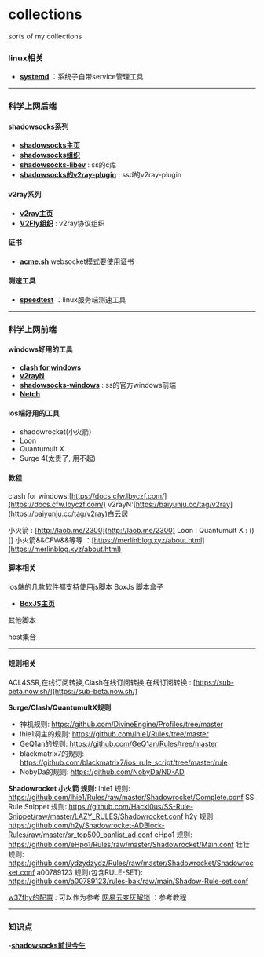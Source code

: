 # collections
sorts of my collections

### linux相关
- [**systemd**](https://github.com/systemd/systemd) ：系统子自带service管理工具

---

### 科学上网后端
#### **shadowsocks系列** 
- [**shadowsocks主页**](https://shadowsocks.org/)
- [**shadowsocks组织**](https://github.com/shadowsocks)
- [**shadowsocks-libev**](https://github.com/shadowsocks/shadowsocks-libev) : ss的c库
- [**shadowsocks的v2ray-plugin**](https://github.com/shadowsocks/v2ray-plugin) : ssd的v2ray-plugin

#### **v2ray系列**
- [**v2ray主页**](https://www.v2fly.org/)
- [**V2Fly组织**](https://github.com/v2fly) : v2ray协议组织

#### 证书
- [**acme.sh**](https://github.com/acmesh-official/acme.sh) websocket模式要使用证书

#### 测速工具
- [**speedtest**](https://github.com/sivel/speedtest-cli) ：linux服务端测速工具

---

### 科学上网前端
#### **windows好用的工具** 
- [**clash for windows**](https://github.com/Fndroid/clash_for_windows_pkg)
- [**v2rayN**](https://github.com/2dust/v2rayN)
- [**shadowsocks-windows**](https://github.com/shadowsocks/shadowsocks-windows) : ss的官方windows前端
- [**Netch**](https://github.com/NetchX/Netch)

#### **ios端好用的工具**
- shadowrocket(小火箭)
- Loon
- Quantumult X
- Surge 4(太贵了, 用不起)

#### 教程
clash for windows:[https://docs.cfw.lbyczf.com/](https://docs.cfw.lbyczf.com/)
v2rayN:[https://baiyunju.cc/tag/v2ray](https://baiyunju.cc/tag/v2ray)白云居

小火箭 : [http://laob.me/2300](http://laob.me/2300)
Loon : []()
Quantumult X : ()[]
小火箭&&CFW&&等等 ：[https://merlinblog.xyz/about.html](https://merlinblog.xyz/about.html)


#### 脚本相关
ios端的几款软件都支持使用js脚本
BoxJs 脚本盒子
- [**BoxJS主页**](https://chavyleung.gitbook.io/boxjs/)

其他脚本

host集合

---

#### 规则相关
ACL4SSR,在线订阅转换,Clash在线订阅转换,在线订阅转换 : [https://sub-beta.now.sh/](https://sub-beta.now.sh/)

**Surge/Clash/QuantumultX规则**
* 神机规则: https://github.com/DivineEngine/Profiles/tree/master
* lhie1洞主的规则: https://github.com/lhie1/Rules/tree/master
* GeQ1an的规则: https://github.com/GeQ1an/Rules/tree/master
* blackmatrix7的规则: https://github.com/blackmatrix7/ios_rule_script/tree/master/rule
* NobyDa的规则: https://github.com/NobyDa/ND-AD

**Shadowrocket 小火箭 规则:**
lhie1 规则: https://github.com/lhie1/Rules/raw/master/Shadowrocket/Complete.conf
SS Rule Snippet 规则: https://github.com/Hackl0us/SS-Rule-Snippet/raw/master/LAZY_RULES/Shadowrocket.conf
h2y 规则: https://github.com/h2y/Shadowrocket-ADBlock-Rules/raw/master/sr_top500_banlist_ad.conf
eHpo1 规则: https://github.com/eHpo1/Rules/raw/master/Shadowrocket/Main.conf
壮壮规则: https://github.com/ydzydzydz/Rules/raw/master/Shadowrocket/Shadowrocket.conf
a00789123 规则(包含RULE-SET): https://github.com/a00789123/rules-bak/raw/main/Shadow-Rule-set.conf
 
[w37fhy的配置](https://github.com/w37fhy/QuantumultX) : 可以作为参考
[网易云变灰解锁](https://github.com/nondanee/UnblockNeteaseMusic) ：参考教程

---

### 知识点
-[**shadowsocks前世今生**](https://github.com/KeiKinn/ShadowsocksBio)
[]()
